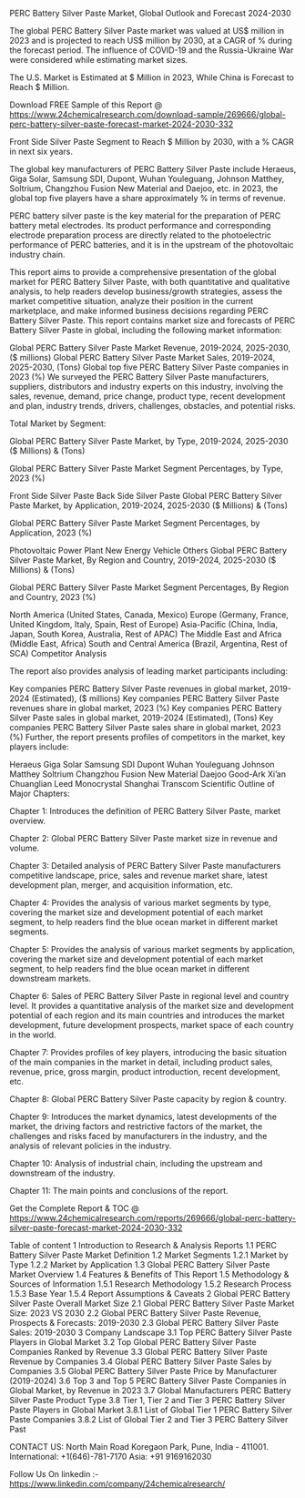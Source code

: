 PERC Battery Silver Paste Market, Global Outlook and Forecast 2024-2030

The global PERC Battery Silver Paste market was valued at US$ million in 2023 and is projected to reach US$ million by 2030, at a CAGR of % during the forecast period. The influence of COVID-19 and the Russia-Ukraine War were considered while estimating market sizes.

The U.S. Market is Estimated at $ Million in 2023, While China is Forecast to Reach $ Million.

Download FREE Sample of this Report @ https://www.24chemicalresearch.com/download-sample/269666/global-perc-battery-silver-paste-forecast-market-2024-2030-332

Front Side Silver Paste Segment to Reach $ Million by 2030, with a % CAGR in next six years.

The global key manufacturers of PERC Battery Silver Paste include Heraeus, Giga Solar, Samsung SDI, Dupont, Wuhan Youleguang, Johnson Matthey, Soltrium, Changzhou Fusion New Material and Daejoo, etc. in 2023, the global top five players have a share approximately % in terms of revenue.

PERC battery silver paste is the key material for the preparation of PERC battery metal electrodes. Its product performance and corresponding electrode preparation process are directly related to the photoelectric performance of PERC batteries, and it is in the upstream of the photovoltaic industry chain.

This report aims to provide a comprehensive presentation of the global market for PERC Battery Silver Paste, with both quantitative and qualitative analysis, to help readers develop business/growth strategies, assess the market competitive situation, analyze their position in the current marketplace, and make informed business decisions regarding PERC Battery Silver Paste. This report contains market size and forecasts of PERC Battery Silver Paste in global, including the following market information:

Global PERC Battery Silver Paste Market Revenue, 2019-2024, 2025-2030, ($ millions)
Global PERC Battery Silver Paste Market Sales, 2019-2024, 2025-2030, (Tons)
Global top five PERC Battery Silver Paste companies in 2023 (%)
We surveyed the PERC Battery Silver Paste manufacturers, suppliers, distributors and industry experts on this industry, involving the sales, revenue, demand, price change, product type, recent development and plan, industry trends, drivers, challenges, obstacles, and potential risks.

Total Market by Segment:

Global PERC Battery Silver Paste Market, by Type, 2019-2024, 2025-2030 ($ Millions) & (Tons)

Global PERC Battery Silver Paste Market Segment Percentages, by Type, 2023 (%)

Front Side Silver Paste
Back Side Silver Paste
Global PERC Battery Silver Paste Market, by Application, 2019-2024, 2025-2030 ($ Millions) & (Tons)

Global PERC Battery Silver Paste Market Segment Percentages, by Application, 2023 (%)

Photovoltaic Power Plant
New Energy Vehicle
Others
Global PERC Battery Silver Paste Market, By Region and Country, 2019-2024, 2025-2030 ($ Millions) & (Tons)

Global PERC Battery Silver Paste Market Segment Percentages, By Region and Country, 2023 (%)

North America (United States, Canada, Mexico)
Europe (Germany, France, United Kingdom, Italy, Spain, Rest of Europe)
Asia-Pacific (China, India, Japan, South Korea, Australia, Rest of APAC)
The Middle East and Africa (Middle East, Africa)
South and Central America (Brazil, Argentina, Rest of SCA)
Competitor Analysis

The report also provides analysis of leading market participants including:

Key companies PERC Battery Silver Paste revenues in global market, 2019-2024 (Estimated), ($ millions)
Key companies PERC Battery Silver Paste revenues share in global market, 2023 (%)
Key companies PERC Battery Silver Paste sales in global market, 2019-2024 (Estimated), (Tons)
Key companies PERC Battery Silver Paste sales share in global market, 2023 (%)
Further, the report presents profiles of competitors in the market, key players include:

Heraeus
Giga Solar
Samsung SDI
Dupont
Wuhan Youleguang
Johnson Matthey
Soltrium
Changzhou Fusion New Material
Daejoo
Good-Ark
Xi’an Chuanglian
Leed
Monocrystal
Shanghai Transcom Scientific
Outline of Major Chapters:

Chapter 1: Introduces the definition of PERC Battery Silver Paste, market overview.

Chapter 2: Global PERC Battery Silver Paste market size in revenue and volume.

Chapter 3: Detailed analysis of PERC Battery Silver Paste manufacturers competitive landscape, price, sales and revenue market share, latest development plan, merger, and acquisition information, etc.

Chapter 4: Provides the analysis of various market segments by type, covering the market size and development potential of each market segment, to help readers find the blue ocean market in different market segments.

Chapter 5: Provides the analysis of various market segments by application, covering the market size and development potential of each market segment, to help readers find the blue ocean market in different downstream markets.

Chapter 6: Sales of PERC Battery Silver Paste in regional level and country level. It provides a quantitative analysis of the market size and development potential of each region and its main countries and introduces the market development, future development prospects, market space of each country in the world.

Chapter 7: Provides profiles of key players, introducing the basic situation of the main companies in the market in detail, including product sales, revenue, price, gross margin, product introduction, recent development, etc.

Chapter 8: Global PERC Battery Silver Paste capacity by region & country.

Chapter 9: Introduces the market dynamics, latest developments of the market, the driving factors and restrictive factors of the market, the challenges and risks faced by manufacturers in the industry, and the analysis of relevant policies in the industry.

Chapter 10: Analysis of industrial chain, including the upstream and downstream of the industry.

Chapter 11: The main points and conclusions of the report.

Get the Complete Report & TOC @ https://www.24chemicalresearch.com/reports/269666/global-perc-battery-silver-paste-forecast-market-2024-2030-332

Table of content
1 Introduction to Research & Analysis Reports
1.1 PERC Battery Silver Paste Market Definition
1.2 Market Segments
1.2.1 Market by Type
1.2.2 Market by Application
1.3 Global PERC Battery Silver Paste Market Overview
1.4 Features & Benefits of This Report
1.5 Methodology & Sources of Information
1.5.1 Research Methodology
1.5.2 Research Process
1.5.3 Base Year
1.5.4 Report Assumptions & Caveats
2 Global PERC Battery Silver Paste Overall Market Size
2.1 Global PERC Battery Silver Paste Market Size: 2023 VS 2030
2.2 Global PERC Battery Silver Paste Revenue, Prospects & Forecasts: 2019-2030
2.3 Global PERC Battery Silver Paste Sales: 2019-2030
3 Company Landscape
3.1 Top PERC Battery Silver Paste Players in Global Market
3.2 Top Global PERC Battery Silver Paste Companies Ranked by Revenue
3.3 Global PERC Battery Silver Paste Revenue by Companies
3.4 Global PERC Battery Silver Paste Sales by Companies
3.5 Global PERC Battery Silver Paste Price by Manufacturer (2019-2024)
3.6 Top 3 and Top 5 PERC Battery Silver Paste Companies in Global Market, by Revenue in 2023
3.7 Global Manufacturers PERC Battery Silver Paste Product Type
3.8 Tier 1, Tier 2 and Tier 3 PERC Battery Silver Paste Players in Global Market
3.8.1 List of Global Tier 1 PERC Battery Silver Paste Companies
3.8.2 List of Global Tier 2 and Tier 3 PERC Battery Silver Past

CONTACT US:
North Main Road Koregaon Park, Pune, India - 411001.
International: +1(646)-781-7170
Asia: +91 9169162030

Follow Us On linkedin :- https://www.linkedin.com/company/24chemicalresearch/
